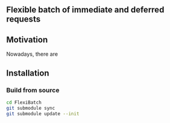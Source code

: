 ## Flexible batch of immediate and deferred requests 

## Motivation
Nowadays, there are 

## Installation

### Build from source

```bash
cd FlexiBatch
git submodule sync
git submodule update --init
```
